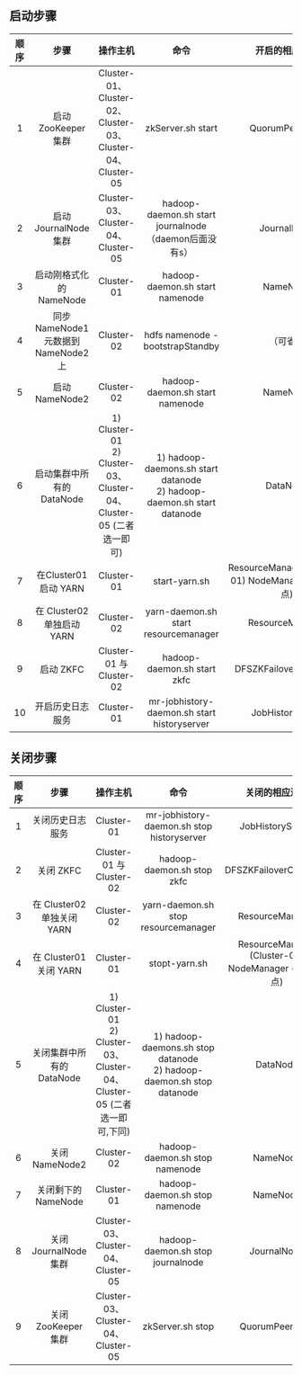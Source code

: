 ## 启动步骤

| 顺序 | 步骤 | 操作主机 | 命令 | 开启的相应进程 |
| :----:| :---: | :----: | :----: | :----: |
| 1 | 启动 ZooKeeper 集群 | Cluster-01、Cluster-02、Cluster-03、Cluster-04、Cluster-05 | zkServer.sh start | QuorumPeerMain |
| 2 | 启动 JournalNode 集群 | Cluster-03、Cluster-04、Cluster-05 | hadoop-daemon.sh start journalnode（daemon后面没有s） | JournalNode |
| 3 | 启动刚格式化的 NameNode | Cluster-01 | hadoop-daemon.sh start namenode | NameNode |
| 4 | 同步 NameNode1 元数据到 NameNode2 上 | Cluster-02 | hdfs namenode -bootstrapStandby | （可省） |
| 5 | 启动 NameNode2 | Cluster-02 | hadoop-daemon.sh start namenode | NameNode |
| 6 | 启动集群中所有的DataNode | 1) Cluster-01 <br> 2) Cluster-03、Cluster-04、Cluster-05 (二者选一即可) | 1) hadoop-daemons.sh start datanode <br> 2) hadoop-daemon.sh start datanode | DataNode |
| 7 | 在Cluster01启动 YARN | Cluster-01 | start-yarn.sh | ResourceManager(Cluster-01) NodeManager(slave节点) |
| 8 | 在 Cluster02单独启动 YARN | Cluster-02 | yarn-daemon.sh start resourcemanager | ResourceManager |
| 9 | 启动 ZKFC | Cluster-01 与 Cluster-02 | hadoop-daemon.sh start zkfc | DFSZKFailoverController |
| 10 | 开启历史日志服务 | Cluster-01 | mr-jobhistory-daemon.sh start historyserver | JobHistoryServe |

## 关闭步骤

| 顺序 | 步骤 | 操作主机 | 命令 | 关闭的相应进程 |
| :----:| :---: | :----: | :----: | :----: |
| 1 | 关闭历史日志服务 | Cluster-01 | mr-jobhistory-daemon.sh stop historyserver | JobHistoryServer |
| 2 | 关闭 ZKFC | Cluster-01 与 Cluster-02 | hadoop-daemon.sh stop zkfc | DFSZKFailoverController |
| 3 | 在 Cluster02 单独关闭 YARN | Cluster-02 | yarn-daemon.sh stop resourcemanager | ResourceManager |
| 4 | 在 Cluster01 关闭 YARN | Cluster-01 | stopt-yarn.sh | ResourceManager (Cluster-01) NodeManager (slave节点) |
| 5 | 关闭集群中所有的DataNode | 1) Cluster-01 <br> 2) Cluster-03、Cluster-04、Cluster-05 (二者选一即可,下同) | 1) hadoop-daemons.sh stop datanode <br> 2) hadoop-daemon.sh stop datanode | DataNode |
| 6 | 关闭 NameNode2 | Cluster-02 | hadoop-daemon.sh stop namenode | NameNode |
| 7 | 关闭剩下的 NameNode | Cluster-01 | hadoop-daemon.sh stop namenode | NameNode |
| 8 | 关闭 JournalNode 集群 | Cluster-03、Cluster-04、Cluster-05 | hadoop-daemon.sh stop journalnode | JournalNode |
| 9 | 关闭 ZooKeeper 集群 | Cluster-03、Cluster-04、Cluster-05 | zkServer.sh stop | QuorumPeerMain |
